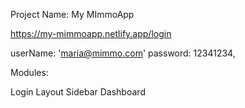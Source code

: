 Project Name: My MImmoApp

https://my-mimmoapp.netlify.app/login

userName: 'maria@mimmo.com'
password: 12341234,

Modules:

Login
Layout
Sidebar
Dashboard

